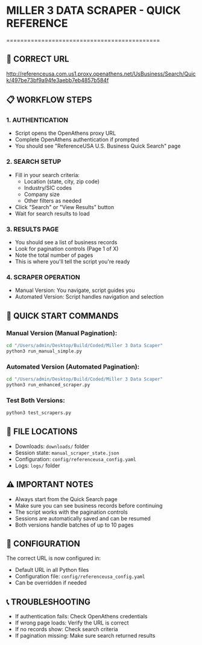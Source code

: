 # MILLER 3 DATA SCRAPER - QUICK REFERENCE
============================================

## 🔗 CORRECT URL
http://referenceusa.com.us1.proxy.openathens.net/UsBusiness/Search/Quick/497be73bf9a94fe3aebb7eb4857b584f

## 📋 WORKFLOW STEPS

### 1. AUTHENTICATION
- Script opens the OpenAthens proxy URL
- Complete OpenAthens authentication if prompted
- You should see "ReferenceUSA U.S. Business Quick Search" page

### 2. SEARCH SETUP
- Fill in your search criteria:
  - Location (state, city, zip code)
  - Industry/SIC codes
  - Company size
  - Other filters as needed
- Click "Search" or "View Results" button
- Wait for search results to load

### 3. RESULTS PAGE
- You should see a list of business records
- Look for pagination controls (Page 1 of X)
- Note the total number of pages
- This is where you'll tell the script you're ready

### 4. SCRAPER OPERATION
- Manual Version: You navigate, script guides you
- Automated Version: Script handles navigation and selection

## 🚀 QUICK START COMMANDS

### Manual Version (Manual Pagination):
```bash
cd "/Users/admin/Desktop/Build/Coded/Miller 3 Data Scaper"
python3 run_manual_simple.py
```

### Automated Version (Automated Pagination):
```bash
cd "/Users/admin/Desktop/Build/Coded/Miller 3 Data Scaper"
python3 run_enhanced_scraper.py
```

### Test Both Versions:
```bash
python3 test_scrapers.py
```

## 📁 FILE LOCATIONS
- Downloads: `downloads/` folder
- Session state: `manual_scraper_state.json`
- Configuration: `config/referenceusa_config.yaml`
- Logs: `logs/` folder

## ⚠️ IMPORTANT NOTES
- Always start from the Quick Search page
- Make sure you can see business records before continuing
- The script works with the pagination controls
- Sessions are automatically saved and can be resumed
- Both versions handle batches of up to 10 pages

## 🔧 CONFIGURATION
The correct URL is now configured in:
- Default URL in all Python files
- Configuration file: `config/referenceusa_config.yaml`
- Can be overridden if needed

## 📞 TROUBLESHOOTING
- If authentication fails: Check OpenAthens credentials
- If wrong page loads: Verify the URL is correct
- If no records show: Check search criteria
- If pagination missing: Make sure search returned results
